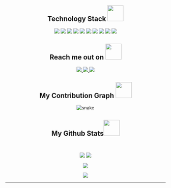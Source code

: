 
<h2 align="center">Technology Stack <img src="https://github.com/ritik307/ritik307/blob/main/images/laptop.gif" width="50"></h2>

<p align="center">
  <img src="https://img.shields.io/badge/C-00599C?style=flat-square&logo=c&logoColor=white"/>
  <img src="https://img.shields.io/badge/-C++-00599C?style=flat-square&logo=c"/>
  <img src="https://img.shields.io/badge/-HTML5-E34F26?style=flat-square&logo=html5&logoColor=white"/>
  <img src="https://img.shields.io/badge/-CSS3-1572B6?style=flat-square&logo=css3"/>
  <img src="https://img.shields.io/badge/-Bootstrap-563D7C?style=flat-square&logo=bootstrap"/>
  <img src="https://img.shields.io/badge/-JavaScript-black?style=flat-square&logo=javascript"/>
  <img src="https://img.shields.io/badge/-Nodejs-black?style=flat-square&logo=Node.js"/>
  <img src="https://img.shields.io/badge/-React-black?style=flat-square&logo=react"/>
  <img src="https://img.shields.io/badge/-Git-black?style=flat-square&logo=git"/>
  <img src="https://img.shields.io/badge/-GitHub-black?style=flat-square&logo=github"/>
</p>

<h2 align="center">Reach me out on <img src="https://media0.giphy.com/media/jqNPzdTTxQfOgOqpO4/source.gif" width="50"></h2>

<p align="center">
<a href="https://www.linkedin.com/in/itsvaibhavmishra/">
 <img src="https://img.shields.io/badge/-LinkedIn-blue?style=flat-square&logo=Linkedin&logoColor=white&link=https://www.linkedin.com/in/itsvaibhavmishra/"/>
</a>
<a href="mailto: vaibhavmishra658@gmail.com">
 <img src="https://img.shields.io/badge/-Mail-c14438?style=flat-square&logo=Gmail&logoColor=white&link=mailto:vaibhavmishra658@gmail.com"/>
</a>
 <a href="https://twitter.com/imvaibhavmishra">
 <img src="https://img.shields.io/badge/-Twitter-blue?style=flat-square&logo=twitter&logoColor=white&link=https://twitter.com/imvaibhavmishra"/>
</a>
</p>

<h2 align="center">
  My Contribution Graph <img src="https://media.giphy.com/media/xUA7aZeLE2e0P7Znz2/giphy.gif" width="50">
</h2>
<p align="center">
  <img src="https://github.com/itsvaibhavmishra/itsvaibhavmishra/raw/output/github-contribution-grid-snake.svg" alt="snake"></center>
</p>

<h2 align="center">
  My Github Stats<img src="https://media.giphy.com/media/VgCDAzcKvsR6OM0uWg/giphy.gif" width="50">
</h2>
 
<br>

<p align = "center">
  <img  src = "https://github-readme-stats.vercel.app/api?username=itsvaibhavmishra&show_icons=true&theme=radical&line_height=27">
  <img src = "https://github-readme-stats.vercel.app/api/top-langs/?username=itsvaibhavmishra&hide=html,css,java,shaderlab,kotlin,hlsl&theme=radical">
</p>

<p align = "center">
 <img  src="https://github-readme-streak-stats.herokuapp.com/?user=itsvaibhavmishra&show_icons=true&locale=en&layout=compact&theme=radical&line_height=0" />
</p> 

<p align = "center">
 <img src="https://activity-graph.herokuapp.com/graph?username=itsvaibhavmishra&theme=redical">
</p> 
<hr>
